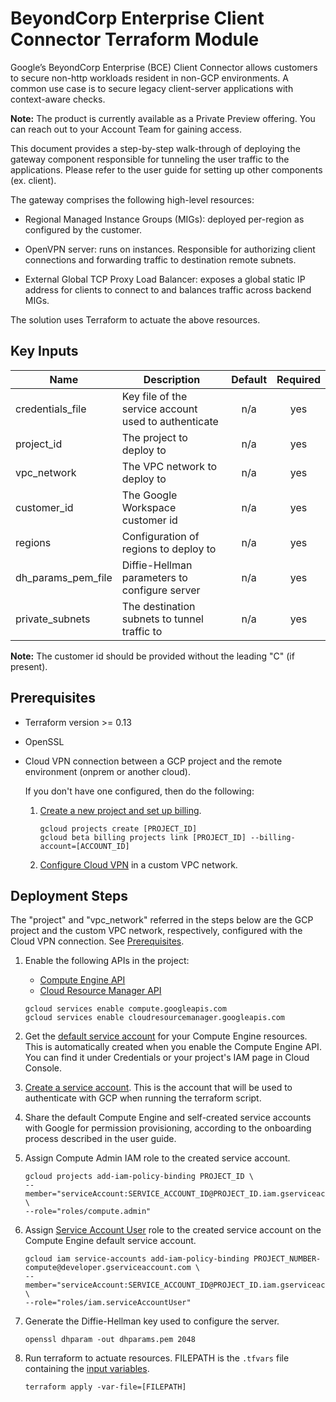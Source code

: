 # BeyondCorp Enterprise Client Connector Terraform Module

Google’s BeyondCorp Enterprise (BCE) Client Connector allows customers to secure
non-http workloads resident in non-GCP environments. A common use case is to
secure legacy client-server applications with context-aware checks.

**Note:** The product is currently available as a Private Preview offering. You
can reach out to your Account Team for gaining access.

This document provides a step-by-step walk-through of deploying the gateway
component responsible for tunneling the user traffic to the applications. Please
refer to the user guide for setting up other components (ex. client).

The gateway comprises the following high-level resources:

-   Regional Managed Instance Groups (MIGs): deployed per-region as configured
    by the customer.

-   OpenVPN server: runs on instances. Responsible for authorizing client
    connections and forwarding traffic to destination remote subnets.

-   External Global TCP Proxy Load Balancer: exposes a global static IP address
    for clients to connect to and balances traffic across backend MIGs.

The solution uses Terraform to actuate the above resources.

## Key Inputs

| Name                | Description                       | Default | Required |
| ------------------- | --------------------------------- | :-----: | :------: |
| credentials_file    | Key file of the service account used to authenticate | n/a     | yes      |
| project_id          | The project to deploy to          | n/a     | yes      |
| vpc_network         | The VPC network to deploy to      | n/a     | yes      |
| customer_id         | The Google Workspace customer id  | n/a     | yes      |
| regions             | Configuration of regions to deploy to | n/a     | yes      |
| dh_params_pem_file  | Diffie-Hellman parameters to configure server | n/a     | yes      |
| private_subnets     | The destination subnets to tunnel traffic to | n/a     | yes      |

**Note:** The customer id should be provided without the leading "C" (if present).

## Prerequisites

-   Terraform version >= 0.13

-   OpenSSL

-   Cloud VPN connection between a GCP project and the remote environment
    (onprem or another cloud).

    If you don't have one configured, then do the following:

    1.  [Create a new project and set up billing](https://cloud.google.com/resource-manager/docs/creating-managing-projects).

        ```
        gcloud projects create [PROJECT_ID]
        gcloud beta billing projects link [PROJECT_ID] --billing-account=[ACCOUNT_ID]
        ```

    1.  [Configure Cloud VPN](https://cloud.google.com/network-connectivity/docs/vpn/how-to/creating-ha-vpn)
        in a custom VPC network.

## Deployment Steps

The "project" and "vpc_network" referred in the steps below are the GCP project
and the custom VPC network, respectively, configured with the Cloud VPN
connection. See [Prerequisites](#prerequisites).

1.  Enable the following APIs in the project:

    -   [Compute Engine API](https://console.cloud.google.com/apis/library/compute.googleapis.com)
    -   [Cloud Resource Manager API](https://console.cloud.google.com/apis/library/cloudresourcemanager.googleapis.com)

    ```
    gcloud services enable compute.googleapis.com
    gcloud services enable cloudresourcemanager.googleapis.com
    ```

1.  Get the
    [default service account](https://cloud.google.com/compute/docs/access/service-accounts#default_service_account)
    for your Compute Engine resources. This is automatically created when you
    enable the Compute Engine API. You can find it under Credentials or your
    project's IAM page in Cloud Console.

1.  [Create a service account](https://cloud.google.com/iam/docs/creating-managing-service-accounts#iam-service-accounts-create-gcloud).
    This is the account that will be used to authenticate with GCP when running
    the terraform script.

1.  Share the default Compute Engine and self-created service accounts with
    Google for permission provisioning, according to the onboarding process
    described in the user guide.

1.  Assign Compute Admin IAM role to the created service account.

    ```
    gcloud projects add-iam-policy-binding PROJECT_ID \
    --member="serviceAccount:SERVICE_ACCOUNT_ID@PROJECT_ID.iam.gserviceaccount.com" \
    --role="roles/compute.admin"
    ```

1.  Assign
    [Service Account User](https://cloud.google.com/iam/docs/impersonating-service-accounts#iam-service-accounts-grant-role-sa-console)
    role to the created service account on the Compute Engine default service
    account.

    ```
    gcloud iam service-accounts add-iam-policy-binding PROJECT_NUMBER-compute@developer.gserviceaccount.com \
    --member="serviceAccount:SERVICE_ACCOUNT_ID@PROJECT_ID.iam.gserviceaccount.com" \
    --role="roles/iam.serviceAccountUser"
    ```

1.  Generate the Diffie-Hellman key used to configure the server.

    ```
    openssl dhparam -out dhparams.pem 2048
    ```

1.  Run terraform to actuate resources. FILEPATH is the `.tfvars` file
    containing the [input variables](#key-inputs).

    ```
    terraform apply -var-file=[FILEPATH]
    ```
